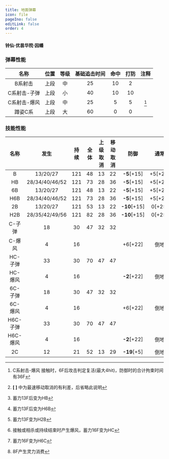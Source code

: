 ```yaml
---
title: 地面弹幕
icon: file
pageIno: false
editLink: false
order: 4
---
```

#### 铃仙·优昙华院·因幡

### 弹幕性能

|名称|位置|等级|基础追击时间|命中|打防|注释|
|:--:|:--:|:--:|:--:|:--:|:--:|:-:|
|B系射击|上段|中|25|10|2|
|C系射击-子弹|上段|小|40|10|10|
|C系射击-爆风|上段|中|25|5|5|[^1]|
|蹲姿C系|上段|大|60|0|0|


### 技能性能

|名称|发生|持续|全体|上级取消|移动取消|防御|通常|注释|
|:--:|:--:|:-:|:--:|:--:|:-:|:--:|:-:|:-:|
|B|13/20/27|121|48|13|22|**-5**[+15]|+5[+25]|[^2][^3]|
|HB|28/34/40/46/52|121|73|28|36|**-5**[+15]|+5[+25]|||
|6B|13/20/27|121|48|13|22|**-5**[+15]|+5[+25]|[^4]|
|H6B|28/34/40/46/52|121|73|28|36|**-5**[+15]|+5[+25]|||
|2B|13/20/27|121|53|13|22|**-10**[+15]|0[+25]|[^5]|
|H2B|28/35/42/49/56|121|82|28|36|**-10**[+15]|0[+25]|||
|C-子弹|18|30|47|32|32|||[^6]|
|C-爆风|4|16||||+6[+22]|倒地||
|HC-子弹|33|30|70|47|47|||
|HC-爆风|4|16||||**-2**[+22]|倒地|||
|6C-子弹|18|30|47|32|32|||[^7]|
|6C-爆风|4|16||||+6[+22]|倒地|||
|H6C-子弹|33|30|70|47|47||||
|H6C-爆风|4|16||||**-2**[+22]|倒地|||
|2C|12|21|52|13|29|**-19**[+5]|倒地|[^8]|

[^1]: C系射击-爆风 接触时，6F后攻击判定复活(最大4hit)，防御时的合计拘束时间有36F
[^2]: **[ ]** 中为最速移动取消的有利差，后省略此说明
[^3]: 蓄力13F后变为HB
[^4]: 蓄力13F后变为H6B
[^5]: 蓄力13F变为H2B
[^6]: 接触或相杀或持续结束时产生爆风，蓄力16F变为HC
[^7]: 蓄力16F变为H6C
[^8]: 8F产生灵力消费
